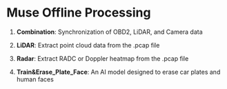 # Muse Offline Processing

1. **Combination**: Synchronization of OBD2, LiDAR, and Camera data

2. **LiDAR**: Extract point cloud data from the .pcap file

3. **Radar**: Extract RADC or Doppler heatmap from the .pcap file

4. **Train&Erase_Plate_Face**: An AI model designed to erase car plates and human faces

